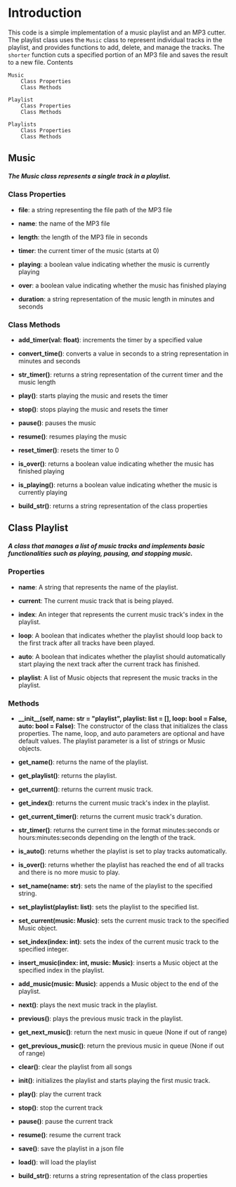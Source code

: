 # Introduction

This code is a simple implementation of a music playlist and an MP3 cutter. The playlist class uses the `Music` class to represent individual tracks in the playlist, and provides functions to add, delete, and manage the tracks. The `shorter` function cuts a specified portion of an MP3 file and saves the result to a new file.
Contents

    Music
        Class Properties
        Class Methods

    Playlist
        Class Properties
        Class Methods

    Playlists
        Class Properties
        Class Methods

## Music

##### The Music class represents a single track in a playlist.

### Class Properties

- **file**: a string representing the file path of the MP3 file

- **name**: the name of the MP3 file

- **length**: the length of the MP3 file in seconds

- **timer**: the current timer of the music (starts at 0)

- **playing**: a boolean value indicating whether the music is currently playing

- **over**: a boolean value indicating whether the music has finished playing

- **duration**: a string representation of the music length in minutes and seconds

### Class Methods

- **add_timer(val: float)**: increments the timer by a specified value

- **convert_time()**: converts a value in seconds to a string representation in minutes and seconds

- **str_timer()**: returns a string representation of the current timer and the music length

- **play()**: starts playing the music and resets the timer

- **stop()**: stops playing the music and resets the timer

- **pause()**: pauses the music

- **resume()**: resumes playing the music

- **reset_timer()**: resets the timer to 0

- **is_over()**: returns a boolean value indicating whether the music has
finished playing

- **is_playing()**: returns a boolean value indicating whether the music
is currently playing

- **build_str()**: returns a string representation of the class properties


## Class Playlist

##### A class that manages a list of music tracks and implements basic functionalities such as playing, pausing, and stopping music.

### Properties

- **name**: A string that represents the name of the playlist.

- **current**: The current music track that is being played.
- **index**: An integer that represents the current music track's index in the playlist.
- **loop**: A boolean that indicates whether the playlist should loop back to the first track after all tracks have been played.
- **auto**: A boolean that indicates whether the playlist should automatically start playing the next track after the current track has finished.
- **playlist**: A list of Music objects that represent the music tracks in the playlist.

### Methods

- **\_\_init__(self, name: str = "playlist", playlist: list = [], loop: bool = False, auto: bool = False)**: The constructor of the class that initializes the class properties. The name, loop, and auto parameters are optional and have default values. The playlist parameter is a list of strings or Music objects.

- **get_name()**: returns the name of the playlist.

- **get_playlist()**: returns the playlist.

- **get_current()**: returns the current music track.

- **get_index()**: returns the current music track's index in the playlist.

- **get_current_timer()**: returns the current music track's duration.

- **str_timer()**: returns the current time in the format minutes:seconds or hours:minutes:seconds depending on the length of the track.

- **is_auto()**: returns whether the playlist is set to play tracks automatically.

- **is_over()**: returns whether the playlist has reached the end of all tracks and there is no more music to play.

- **set_name(name: str)**: sets the name of the playlist to the specified string.

- **set_playlist(playlist: list)**: sets the playlist to the specified list.

- **set_current(music: Music)**: sets the current music track to the specified Music object.

- **set_index(index: int)**: sets the index of the current music track to the specified integer.

- **insert_music(index: int, music: Music)**: inserts a Music object at the specified index in the playlist.

- **add_music(music: Music)**: appends a Music object to the end of the playlist.

- **next()**: plays the next music track in the playlist.

- **previous()**: plays the previous music track in the playlist.

- **get_next_music()**: return the next music in queue (None if out of range)

- **get_previous_music()**: return the previous music in queue (None if out of range)

- **clear()**: clear the playlist from all songs

- **init()**: initializes the playlist and starts playing the first music track.

- **play()**: play the current track

- **stop()**: stop the current track

- **pause()**: pause the current track

- **resume()**: resume the current track

- **save()**: save the playlist in a json file

- **load()**: will load the playlist

- **build_str()**: returns a string representation of the class properties
